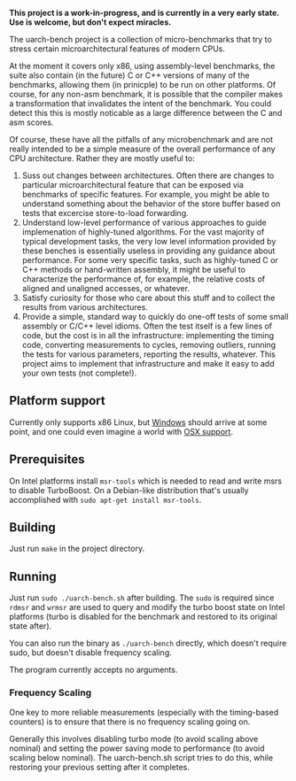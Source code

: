 **This project is a work-in-progress, and is currently in a very early state. Use is welcome, but don't expect miracles.**

The uarch-bench project is a collection of micro-benchmarks that try to stress certain microarchitectural features of modern CPUs.

At the moment it covers only x86, using assembly-level benchmarks, the suite also contain (in the future) C or C++ versions of 
many of the benchmarks, allowing them (in prinicple) to be run on other platforms. Of course, for any non-asm benchmark,
it is possible that the compiler makes a transformation that invalidates the intent of the benchmark. You could detect this this
is mostly noticable as a large difference between the C and asm scores.

Of course, these have all the pitfalls of any microbenchmark and are not really intended to be a simple measure of the overall 
performance of any CPU architecture. Rather they are mostly useful to:

1. Suss out changes between architectures. Often there are changes to particular microarchitectural feature that can be exposed 
via benchmarks of specific features. For example, you might be able to understand something about the behavior of the store buffer based on tests that excercise store-to-load forwarding. 
2. Understand low-level performance of various approaches to guide implemenation of highly-tuned algorithms. For the vast
majority of typical development tasks, the very low level information provided by these benches is essentially useless in
providing any guidance about performance. For some very specific tasks, such as highly-tuned C or C++ methods or hand-written
assembly, it might be useful to characterize the performance of, for example, the relative costs of aligned and unaligned accesses, or whatever.
3. Satisfy curiosity for those who care about this stuff and to collect the results from various architectures.
4. Provide a simple, standard way to quickly do one-off tests of some small assembly or C/C++ level idioms. Often the 
test itself is a few lines of code, but the cost is in all the infrastructure: implementing the timing code, converting measurements to cycles, removing outliers, running the tests for various parameters, reporting the results, whatever. This 
project aims to implement that infrastructure and make it easy to add your own tests (not complete!).


## Platform support

Currently only supports x86 Linux, but [Windows](https://github.com/travisdowns/uarch-bench/issues/1) should arrive at some point,
and one could even imagine a world with [OSX support](https://github.com/travisdowns/uarch-bench/issues/2).

## Prerequisites

On Intel platforms install `msr-tools` which is needed to read and write msrs to disable TurboBoost. On a Debian-like distribution that's usually accomplished with `sudo apt-get install msr-tools`.

## Building

Just run `make` in the project directory.

## Running

Just run `sudo ./uarch-bench.sh` after building. The `sudo` is required since `rdmsr` and `wrmsr` are used to query
and modify the turbo boost state on Intel platforms (turbo is disabled for the benchmark and restored to its original state after).

You can also run the binary as `./uarch-bench` directly, which doesn't require sudo, but doesn't disable frequency scaling.

The program currently accepts no arguments.

### Frequency Scaling

One key to more reliable measurements (especially with the timing-based counters) is to ensure that there is no frequency scaling going on.

Generally this involves disabling turbo mode (to avoid scaling above nominal) and setting the power saving mode to performance (to avoid
scaling below nominal). The uarch-bench.sh script tries to do this, while restoring your previous setting after it completes.


